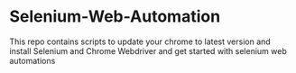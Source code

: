 # Selenium-Web-Automation
This repo contains scripts to update your chrome to latest version and install Selenium and Chrome Webdriver and get started with selenium web automations
